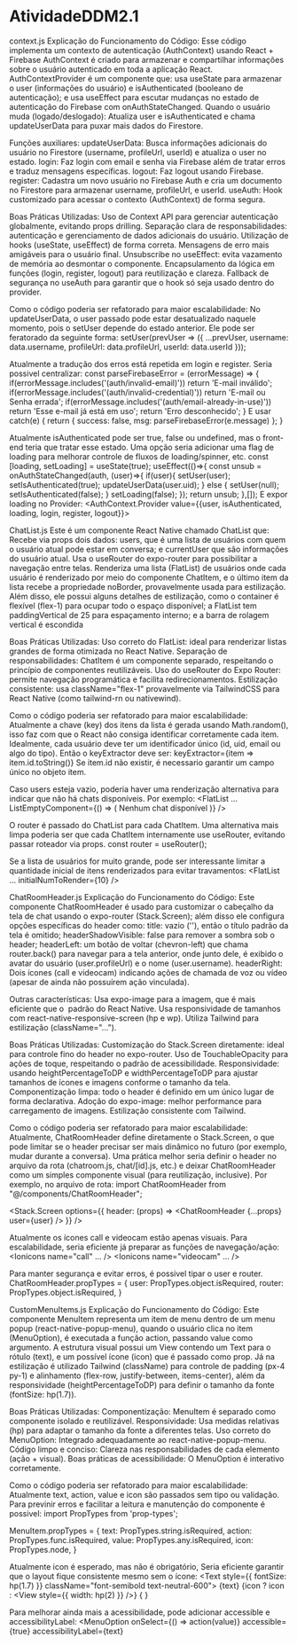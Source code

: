 # AtividadeDDM2.1

context.js
Explicação do Funcionamento do Código:
Esse código implementa um contexto de autenticação (AuthContext) usando React + Firebase
AuthContext é criado para armazenar e compartilhar informações sobre o usuário autenticado em toda a aplicação React.
AuthContextProvider é um componente que: usa useState para armazenar o user (informações do usuário) e isAuthenticated (booleano de autenticação); e usa useEffect para escutar mudanças no estado de autenticação do Firebase com onAuthStateChanged. Quando o usuário muda (logado/deslogado): Atualiza user e isAuthenticated e chama updateUserData para puxar mais dados do Firestore.

Funções auxiliares:
updateUserData: Busca informações adicionais do usuário no Firestore (username, profileUrl, userId) e atualiza o user no estado.
login: Faz login com email e senha via Firebase além de tratar erros e traduz mensagens específicas.
logout: Faz logout usando Firebase.
register: Cadastra um novo usuário no Firebase Auth e cria um documento no Firestore para armazenar username, profileUrl, e userId.
useAuth: Hook customizado para acessar o contexto (AuthContext) de forma segura.


Boas Práticas Utilizadas:
Uso de Context API para gerenciar autenticação globalmente, evitando props drilling.
Separação clara de responsabilidades: autenticação e gerenciamento de dados adicionais do usuário.
Utilização de hooks (useState, useEffect) de forma correta.
Mensagens de erro mais amigáveis para o usuário final.
Unsubscribe no useEffect: evita vazamento de memória ao desmontar o componente.
Encapsulamento da lógica em funções (login, register, logout) para reutilização e clareza.
Fallback de segurança no useAuth para garantir que o hook só seja usado dentro do provider.


Como o código poderia ser refatorado para maior escalabilidade:
No updateUserData, o user passado pode estar desatualizado naquele momento, pois o setUser depende do estado anterior.
Ele pode ser feratorado da seguinte forma:
setUser(prevUser => ({
    ...prevUser,
    username: data.username,
    profileUrl: data.profileUrl,
    userId: data.userId
}));

Atualmente a tradução dos erros está repetida em login e register. 
Seria possivel centralizar:
const parseFirebaseError = (errorMessage) => {
    if(errorMessage.includes('(auth/invalid-email)')) return 'E-mail inválido';
    if(errorMessage.includes('(auth/invalid-credential)')) return 'E-mail ou Senha errada';
    if(errorMessage.includes('(auth/email-already-in-use)')) return 'Esse e-mail já está em uso';
    return 'Erro desconhecido';
}
E usar
catch(e) {
    return { success: false, msg: parseFirebaseError(e.message) };
}

Atualmente isAuthenticated pode ser true, false ou undefined, mas o front-end teria que tratar esse estado.
Uma opção seria adicionar uma flag de loading para melhorar controle de fluxos de loading/spinner, etc.
const [loading, setLoading] = useState(true);
useEffect(()=>{
    const unsub = onAuthStateChanged(auth, (user)=>{
        if(user){
            setUser(user);
            setIsAuthenticated(true);
            updateUserData(user.uid);
        } else {
            setUser(null);
            setIsAuthenticated(false);
        }
        setLoading(false);
    });
    return unsub;
},[]);
E expor loading no Provider:
<AuthContext.Provider value={{user, isAuthenticated, loading, login, register, logout}}>




ChatList.js
Este é um componente React Native chamado ChatList que: Recebe via props dois dados: users, que é uma lista de usuários com quem o usuário atual pode estar em conversa; e currentUser que são informações do usuário atual. Usa o useRouter do expo-router para possibilitar a navegação entre telas. Renderiza uma lista (FlatList) de usuários onde cada usuário é renderizado por meio do componente ChatItem, e o último item da lista recebe a propriedade noBorder, provavelmente usada para estilização.
Além disso, ele possui alguns detalhes de estilização, como o container é flexível (flex-1) para ocupar todo o espaço disponível; a FlatList tem paddingVertical de 25 para espaçamento interno; e a barra de rolagem vertical é escondida


Boas Práticas Utilizadas:
Uso correto do FlatList: ideal para renderizar listas grandes de forma otimizada no React Native.
Separação de responsabilidades: ChatItem é um componente separado, respeitando o princípio de componentes reutilizáveis.
Uso do useRouter do Expo Router: permite navegação programática e facilita redirecionamentos.
Estilização consistente: usa className="flex-1" provavelmente via TailwindCSS para React Native (como tailwind-rn ou nativewind).


Como o código poderia ser refatorado para maior escalabilidade:
Atualmente a chave (key) dos itens da lista é gerada usando Math.random(), isso faz com que o React não consiga identificar corretamente cada item.
Idealmente, cada usuário deve ter um identificador único (id, uid, email ou algo do tipo). Então o keyExtractor deve ser:
keyExtractor={item => item.id.toString()}
Se item.id não existir, é necessario garantir um campo único no objeto item.

Caso users esteja vazio, poderia haver uma renderização alternativa para indicar que não há chats disponíveis.
Por exemplo: 
<FlatList
  ...
  ListEmptyComponent={() => (
    <View className="flex-1 justify-center items-center">
      <Text>Nenhum chat disponível</Text>
    </View>
  )}
/>

O router é passado do ChatList para cada ChatItem. Uma alternativa mais limpa poderia ser que cada ChatItem internamente use useRouter, evitando passar roteador via props.
const router = useRouter();

Se a lista de usuários for muito grande, pode ser interessante limitar a quantidade inicial de itens renderizados para evitar travamentos:
<FlatList
  ...
  initialNumToRender={10} 
/>




ChatRoomHeader.js
Explicação do Funcionamento do Código:
Este componente ChatRoomHeader é usado para customizar o cabeçalho da tela de chat usando o expo-router (Stack.Screen); além disso ele configura opções específicas do header como:
title: vazio (''), então o título padrão da tela é omitido;
headerShadowVisible: false para remover a sombra sob o header;
headerLeft: um botão de voltar (chevron-left) que chama router.back() para navegar para a tela anterior, onde junto dele, é exibido o avatar do usuário (user.profileUrl) e o nome (user.username).
headerRight: Dois ícones (call e videocam) indicando ações de chamada de voz ou vídeo (apesar de ainda não possuírem ação vinculada).

Outras características:
Usa expo-image para a imagem, que é mais eficiente que o <Image> padrão do React Native.
Usa responsividade de tamanhos com react-native-responsive-screen (hp e wp).
Utiliza Tailwind para estilização (className="...").


Boas Práticas Utilizadas:
Customização do Stack.Screen diretamente: ideal para controle fino do header no expo-router.
Uso de TouchableOpacity para ações de toque, respeitando o padrão de acessibilidade.
Responsividade: usando heightPercentageToDP e widthPercentageToDP para ajustar tamanhos de ícones e imagens conforme o tamanho da tela.
Componentização limpa: todo o header é definido em um único lugar de forma declarativa.
Adoção do expo-image: melhor performance para carregamento de imagens.
Estilização consistente com Tailwind.


Como o código poderia ser refatorado para maior escalabilidade:
Atualmente, ChatRoomHeader define diretamente o Stack.Screen, o que pode limitar se o header precisar ser mais dinâmico no futuro (por exemplo, mudar durante a conversa).
Uma prática melhor seria definir o header no arquivo da rota (chatroom.js, chat/[id].js, etc.) e deixar ChatRoomHeader como um simples componente visual (para reutilização, inclusive).
Por exemplo, no arquivo de rota:
import ChatRoomHeader from "@/components/ChatRoomHeader";

<Stack.Screen 
  options={{
    header: (props) => <ChatRoomHeader {...props} user={user} />
  }}
/>

Atualmente os ícones call e videocam estão apenas visuais. Para escalabilidade, seria eficiente já preparar as funções de navegação/ação:
<TouchableOpacity onPress={handleCall}>
  <Ionicons name="call" ... />
</TouchableOpacity>
<TouchableOpacity onPress={handleVideoCall}>
  <Ionicons name="videocam" ... />
</TouchableOpacity>

Para manter segurança e evitar erros, é possivel tipar o user e router.
ChatRoomHeader.propTypes = {
  user: PropTypes.object.isRequired,
  router: PropTypes.object.isRequired,
}





CustomMenuItems.js
Explicação do Funcionamento do Código:
Este componente MenuItem representa um item de menu dentro de um menu popup (react-native-popup-menu), quando o usuário clica no item (MenuOption), é executada a função action, passando value como argumento.
A estrutura visual possui um View contendo um Text para o rótulo (text), e um possível ícone (icon) que é passado como prop.
Já na estilização é utilizado Tailwind (className) para controle de padding (px-4 py-1) e alinhamento (flex-row, justify-between, items-center), além da responsividade (heightPercentageToDP) para definir o tamanho da fonte (fontSize: hp(1.7)).


Boas Práticas Utilizadas:
Componentização: MenuItem é separado como componente isolado e reutilizável.
Responsividade: Usa medidas relativas (hp) para adaptar o tamanho da fonte a diferentes telas.
Uso correto do MenuOption: Integrado adequadamente ao react-native-popup-menu.
Código limpo e conciso: Clareza nas responsabilidades de cada elemento (ação + visual).
Boas práticas de acessibilidade: O MenuOption é interativo corretamente.


Como o código poderia ser refatorado para maior escalabilidade:
Atualmente text, action, value e icon são passados sem tipo ou validação.
Para previnir erros e facilitar a leitura e manutenção do componente é possivel:
import PropTypes from 'prop-types';

MenuItem.propTypes = {
  text: PropTypes.string.isRequired,
  action: PropTypes.func.isRequired,
  value: PropTypes.any.isRequired,
  icon: PropTypes.node,
}

Atualmente icon é esperado, mas não é obrigatório, Seria eficiente garantir que o layout fique consistente mesmo sem o ícone:
<View className="px-4 py-1 flex-row justify-between items-center">
  <Text style={{ fontSize: hp(1.7) }} className="font-semibold text-neutral-600">
    {text}
  </Text>
  {icon ? icon : <View style={{ width: hp(2) }} />} {      }
  </View>

Para melhorar ainda mais  a acessibilidade, pode adicionar accessible e accessibilityLabel:
<MenuOption 
  onSelect={() => action(value)}
  accessible={true}
  accessibilityLabel={text}
>
